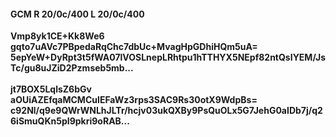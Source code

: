 #### GCM R 20/0c/400 L 20/0c/400
**Vmp8yk1CE+Kk8We6**<br/>**gqto7uAVc7PBpedaRqChc7dbUc+MvagHpGDhiHQm5uA=**<br/>**5epYeW+DyRpt3t5fWA07lVOSLnepLRhtpu1hTTHYX5NEpf82ntQsIYEM/JsTc/gu8uJZiD2Pzmseb5mb...**<br/><br/>
**jt7BOX5LqlsZ6bGv**<br/>**aOUiAZEfqaMCMCuIEFaWz3rps3SAC9Rs30otX9WdpBs=**<br/>**c92Nl/q9e9QWrWNLhJLTr/hcjv03ukQXBy9PsQuOLx5G7JehG0aIDb7j/q26iSmuQKn5pI9pkri9oRAB...**